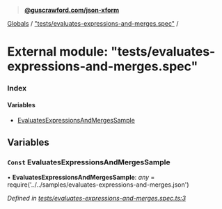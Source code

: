 > **[@guscrawford.com/json-xform](../README.md)**

[Globals](../globals.md) / ["tests/evaluates-expressions-and-merges.spec"](_tests_evaluates_expressions_and_merges_spec_.md) /

# External module: "tests/evaluates-expressions-and-merges.spec"

### Index

#### Variables

* [EvaluatesExpressionsAndMergesSample](_tests_evaluates_expressions_and_merges_spec_.md#const-evaluatesexpressionsandmergessample)

## Variables

### `Const` EvaluatesExpressionsAndMergesSample

• **EvaluatesExpressionsAndMergesSample**: *any* =  require('../../samples/evaluates-expressions-and-merges.json')

*Defined in [tests/evaluates-expressions-and-merges.spec.ts:3](https://github.com/guscrawford-com/json-xform/blob/adb43d7/src/tests/evaluates-expressions-and-merges.spec.ts#L3)*